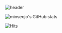 ![header](https://capsule-render.vercel.app/api?type=slice&color=auto&height=300&section=header&text=MinseoJo&fontSize=80&animation=blinking&rotate=18&fontAlign=70)

![minseojo's GitHub stats](https://github-readme-stats.vercel.app/api?username=minseojo&show_icons=true&theme=vue)

<!--
 <a href="https://velog.io/@minseojo">
    <img 
        src="http://img.shields.io/badge/-velog-21232222?style=flat&logo=&link=https://velog.io/@minseojo"
        style="height : 40px; margin-left : 20px; margin-right : 20px;"/>
</a>
-->

[![Hits](https://hits.seeyoufarm.com/api/count/incr/badge.svg?url=https%3A%2F%2Fgithub.com%2Fminseojo%2Fhit-counter&count_bg=%2379C83D&title_bg=%23555555&icon=&icon_color=%23E7E7E7&title=hits&edge_flat=false)](https://hits.seeyoufarm.com)

